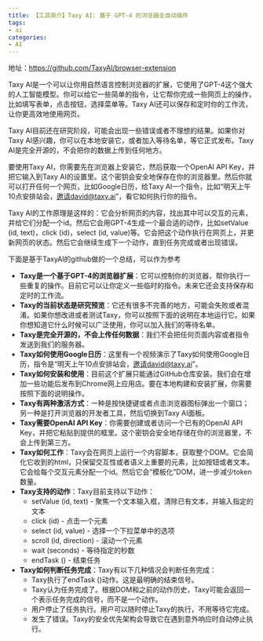 ```yaml
---
title: 【工具简介】Taxy AI: 基于 GPT-4 的浏览器全自动插件
tags: 
- ai
categories:
- AI
---
```


地址：https://github.com/TaxyAI/browser-extension


Taxy AI是一个可以让你用自然语言控制浏览器的扩展，它使用了GPT-4这个强大的人工智能模型。你可以给它一些简单的指令，让它帮你完成一些网页上的操作，比如填写表单，点击按钮，选择菜单等。Taxy AI还可以保存和定时你的工作流，让你更高效地使用网页。 

Taxy AI目前还在研究阶段，可能会出现一些错误或者不理想的结果。如果你对Taxy AI感兴趣，你可以在本地安装它，或者加入等待名单，等它正式发布。Taxy AI是完全开源的，不会把你的数据上传到任何地方。

要使用Taxy AI，你需要先在浏览器上安装它，然后获取一个OpenAI API Key，并把它输入到Taxy AI的设置里。这个密钥会安全地保存在你的浏览器里。然后你就可以打开任何一个网页，比如Google日历，给Taxy AI一个指令，比如“明天上午10点安排站会，邀请david@taxy.ai”，看它如何执行你的指令。

Taxy AI的工作原理是这样的：它会分析网页的内容，找出其中可以交互的元素，并给它们分配一个id。然后它会用GPT-4生成一个最合适的动作，比如setValue (id, text)，click (id)，select (id, value)等。它会把这个动作执行在网页上，并更新网页的状态。然后它会继续生成下一个动作，直到任务完成或者出现错误。

下面是基于TaxyAI的github做的一个总结，可以作为参考

- **Taxy是一个基于GPT-4的浏览器扩展**：它可以控制你的浏览器，帮你执行一些重复的操作。目前它可以让你定义一些临时的指令。未来它还会支持保存和定时的工作流。
- **Taxy的当前状态是研究预览**：它还有很多不完善的地方，可能会失败或者混淆。如果你想改进或者测试Taxy，你可以按照下面的说明在本地运行它。如果你想知道它什么时候可以广泛使用，你可以加入我们的等待名单。
- **Taxy是完全开源的，不会上传任何数据**：我们不会把任何页面内容或者指令发送到我们的服务器。
- **Taxy如何使用Google日历**：这里有一个视频演示了Taxy如何使用Google日历，指令是“明天上午10点安排站会，邀请david@taxy.ai”。
- **Taxy如何安装和使用**：目前这个扩展只能通过GitHub仓库安装。我们会在增加一些功能后发布到Chrome网上应用店。要在本地构建和安装扩展，你需要按照下面的说明操作。
- **Taxy有两种激活方式**：一种是按快捷键或者点击浏览器图标弹出一个窗口；另一种是打开浏览器的开发者工具，然后切换到Taxy AI面板。
- **Taxy需要OpenAI API Key**：你需要创建或者访问一个已有的OpenAI API Key，并把它粘贴到提供的框里。这个密钥会安全地存储在你的浏览器里，不会上传到第三方。
- **Taxy如何工作**：Taxy会在网页上运行一个内容脚本，获取整个DOM。它会简化它收到的html，只保留交互性或者语义上重要的元素，比如按钮或者文本。它会给每个交互元素分配一个id。然后它会“模板化”DOM，进一步减少token数量。
- **Taxy支持的动作**：Taxy目前支持以下动作：
  - setValue (id, text) - 聚焦一个文本输入框，清除已有文本，并输入指定的文本
  - click (id) - 点击一个元素
  - select (id, value) - 选择一个下拉菜单中的选项
  - scroll (id, direction) - 滚动一个元素
  - wait (seconds) - 等待指定的秒数
  - endTask () - 结束任务
- **Taxy如何判断任务完成**：Taxy有以下几种情况会判断任务完成：
  - Taxy执行了endTask ()动作。这是最明确的结束信号。
  - Taxy认为任务完成了。根据DOM和之前的动作历史，Taxy可能会返回一个表示任务完成的信号，而不是一个动作。
  - 用户停止了任务执行。用户可以随时停止Taxy的执行，不用等待它完成。
  - 发生了错误。Taxy的安全优先架构会导致它在遇到意外响应时自动停止执行。
